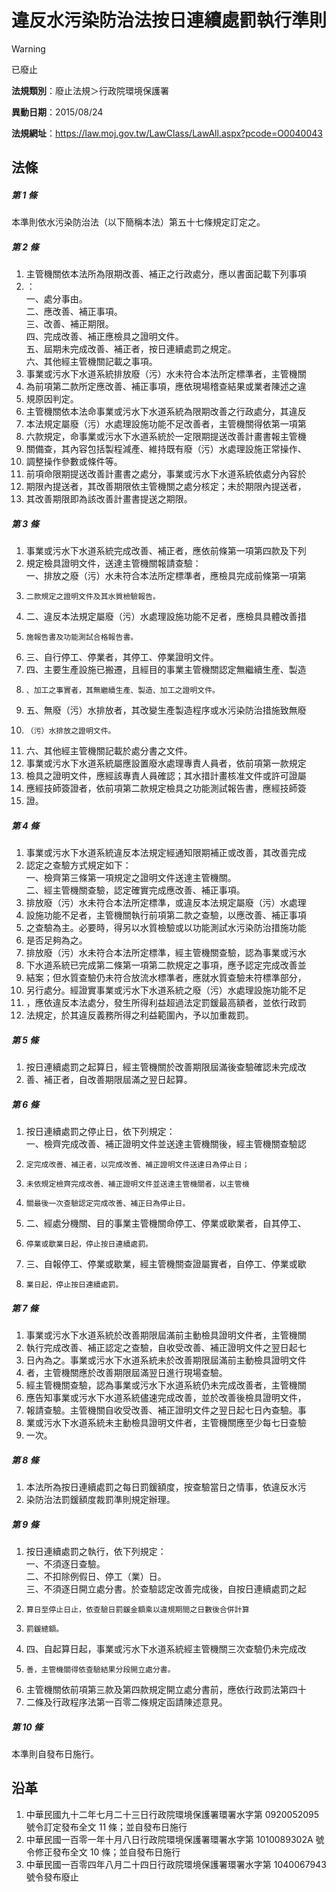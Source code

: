 # 違反水污染防治法按日連續處罰執行準則
> [!WARNING]
> 已廢止

**法規類別**：廢止法規＞行政院環境保護署

**異動日期**：2015/08/24  

**法規網址**：https://law.moj.gov.tw/LawClass/LawAll.aspx?pcode=O0040043



## 法條
##### 第 1 條
本準則依水污染防治法（以下簡稱本法）第五十七條規定訂定之。

##### 第 2 條
1. 主管機關依本法所為限期改善、補正之行政處分，應以書面記載下列事項
1. ：  
一、處分事由。  
二、應改善、補正事項。  
三、改善、補正期限。  
四、完成改善、補正應檢具之證明文件。  
五、屆期未完成改善、補正者，按日連續處罰之規定。  
六、其他經主管機關記載之事項。
1. 事業或污水下水道系統排放廢（污）水未符合本法所定標準者，主管機關
1. 為前項第二款所定應改善、補正事項，應依現場稽查結果或業者陳述之違
1. 規原因判定。
1. 主管機關依本法命事業或污水下水道系統為限期改善之行政處分，其違反
1. 本法規定屬廢（污）水處理設施功能不足改善者，主管機關得依第一項第
1. 六款規定，命事業或污水下水道系統於一定限期提送改善計畫書報主管機
1. 關備查，其內容包括製程減產、維持既有廢（污）水處理設施正常操作、
1. 調整操作參數或條件等。
1. 前項命限期提送改善計畫書之處分，事業或污水下水道系統依處分內容於
1. 期限內提送者，其改善期限依主管機關之處分核定；未於期限內提送者，
1. 其改善期限即為該改善計畫書提送之期限。

##### 第 3 條
1. 事業或污水下水道系統完成改善、補正者，應依前條第一項第四款及下列
1. 規定檢具證明文件，送達主管機關報請查驗：  
一、排放之廢（污）水未符合本法所定標準者，應檢具完成前條第一項第
1.     二款規定之證明文件及其水質檢驗報告。
1. 二、違反本法規定屬廢（污）水處理設施功能不足者，應檢具具體改善措
1.     施報告書及功能測試合格報告書。
1. 三、自行停工、停業者，其停工、停業證明文件。
1. 四、主要生產設施已搬遷，且經目的事業主管機關認定無繼續生產、製造
1.     、加工之事實者，其無繼續生產、製造、加工之證明文件。
1. 五、無廢（污）水排放者，其改變生產製造程序或水污染防治措施致無廢
1.     （污）水排放之證明文件。
1. 六、其他經主管機關記載於處分書之文件。
1. 事業或污水下水道系統屬應設置廢水處理專責人員者，依前項第一款規定
1. 檢具之證明文件，應經該專責人員確認；其水措計畫核准文件或許可證屬
1. 應經技師簽證者，依前項第二款規定檢具之功能測試報告書，應經技師簽
1. 證。

##### 第 4 條
1. 事業或污水下水道系統違反本法規定經通知限期補正或改善，其改善完成
1. 認定之查驗方式規定如下：  
一、檢齊第三條第一項規定之證明文件送達主管機關。  
二、經主管機關查驗，認定確實完成應改善、補正事項。
1. 排放廢（污）水未符合本法所定標準，或違反本法規定屬廢（污）水處理
1. 設施功能不足者，主管機關執行前項第二款之查驗，以應改善、補正事項
1. 之查驗為主。必要時，得另以水質檢驗或以功能測試水污染防治措施功能
1. 是否足夠為之。
1. 排放廢（污）水未符合本法所定標準，經主管機關查驗，認為事業或污水
1. 下水道系統已完成第二條第一項第二款規定之事項，應予認定完成改善並
1. 結案；但水質查驗仍未符合放流水標準者，應就水質查驗未符標準部分，
1. 另行處分。經證實事業或污水下水道系統之廢（污）水處理設施功能不足
1. ，應依違反本法處分，發生所得利益超過法定罰鍰最高額者，並依行政罰
1. 法規定，於其違反義務所得之利益範圍內，予以加重裁罰。

##### 第 5 條
1. 按日連續處罰之起算日，經主管機關於改善期限屆滿後查驗確認未完成改
1. 善、補正者，自改善期限屆滿之翌日起算。

##### 第 6 條
1. 按日連續處罰之停止日，依下列規定：  
一、檢齊完成改善、補正證明文件並送達主管機關後，經主管機關查驗認
1.     定完成改善、補正者，以完成改善、補正證明文件送達日為停止日；
1.     未依規定檢齊完成改善、補正證明文件並送達主管機關者，以主管機
1.     關最後一次查驗認定完成改善、補正日為停止日。
1. 二、經處分機關、目的事業主管機關命停工、停業或歇業者，自其停工、
1.     停業或歇業日起，停止按日連續處罰。
1. 三、自報停工、停業或歇業，經主管機關查證屬實者，自停工、停業或歇
1.     業日起，停止按日連續處罰。

##### 第 7 條
1. 事業或污水下水道系統於改善期限屆滿前主動檢具證明文件者，主管機關
1. 執行完成改善、補正認定之查驗，自收受改善、補正證明文件之翌日起七
1. 日內為之。事業或污水下水道系統未於改善期限屆滿前主動檢具證明文件
1. 者，主管機關應於改善期限屆滿翌日進行現場查驗。
1. 經主管機關查驗，認為事業或污水下水道系統仍未完成改善者，主管機關
1. 應告知事業或污水下水道系統儘速完成改善，並於改善後檢具證明文件，
1. 報請查驗。主管機關自收受改善、補正證明文件之翌日起七日內查驗。事
1. 業或污水下水道系統未主動檢具證明文件者，主管機關應至少每七日查驗
1. 一次。

##### 第 8 條
1. 本法所為按日連續處罰之每日罰鍰額度，按查驗當日之情事，依違反水污
1. 染防治法罰鍰額度裁罰準則規定辦理。

##### 第 9 條
1. 按日連續處罰之執行，依下列規定：  
一、不須逐日查驗。  
二、不扣除例假日、停工（業）日。  
三、不須逐日開立處分書。於查驗認定改善完成後，自按日連續處罰之起
1.     算日至停止日止，依查驗日罰鍰金額乘以違規期間之日數後合併計算
1.     罰鍰總額。
1. 四、自起算日起，事業或污水下水道系統經主管機關三次查驗仍未完成改
1.     善，主管機關得依查驗結果分段開立處分書。
1. 主管機關依前項第三款及第四款規定開立處分書前，應依行政罰法第四十
1. 二條及行政程序法第一百零二條規定函請陳述意見。

##### 第 10 條
本準則自發布日施行。

## 沿革
1. 中華民國九十二年七月二十三日行政院環境保護署環署水字第 0920052095 號令訂定發布全文 11 條；並自發布日施行
1. 中華民國一百零一年十月八日行政院環境保護署環署水字第 1010089302A  號令修正發布全文 10 條；並自發布日施行
1. 中華民國一百零四年八月二十四日行政院環境保護署環署水字第 1040067943 號令發布廢止
